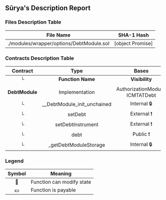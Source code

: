 ## Sūrya's Description Report

### Files Description Table


|  File Name  |  SHA-1 Hash  |
|-------------|--------------|
| ./modules/wrapper/options/DebtModule.sol | [object Promise] |


### Contracts Description Table


|  Contract  |         Type        |       Bases      |                  |                 |
|:----------:|:-------------------:|:----------------:|:----------------:|:---------------:|
|     └      |  **Function Name**  |  **Visibility**  |  **Mutability**  |  **Modifiers**  |
||||||
| **DebtModule** | Implementation | AuthorizationModule, ICMTATDebt |||
| └ | __DebtModule_init_unchained | Internal 🔒 | 🛑  | onlyInitializing |
| └ | setDebt | External ❗️ | 🛑  | onlyRole |
| └ | setDebtInstrument | External ❗️ | 🛑  | onlyRole |
| └ | debt | Public ❗️ |   |NO❗️ |
| └ | _getDebtModuleStorage | Internal 🔒 |   | |


### Legend

|  Symbol  |  Meaning  |
|:--------:|-----------|
|    🛑    | Function can modify state |
|    💵    | Function is payable |
